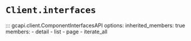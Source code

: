 # `Client.interfaces`

::: gcapi.client.ComponentInterfacesAPI
    options:
        inherited_members: true
        members:
            - detail
            - list
            - page
            - iterate_all
